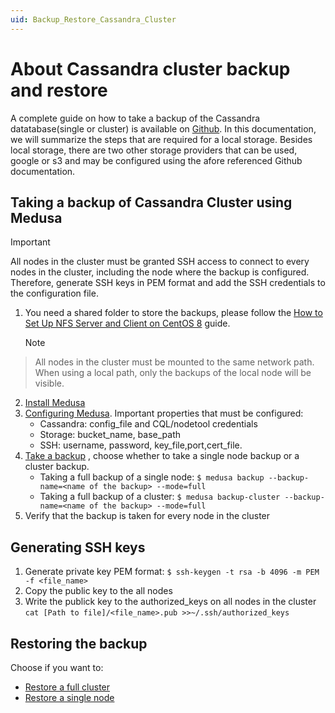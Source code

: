 ```yaml
---
uid: Backup_Restore_Cassandra_Cluster
---
```

# About Cassandra cluster backup and restore

A complete guide on how to take a backup of the Cassandra datatabase(single or cluster) is available on [Github](https://github.com/thelastpickle/cassandra-medusa/tree/master/docs). In this documentation, we will summarize the steps that are required for a local storage. Besides local storage, there are two other storage providers that can be used, google or s3 and may be configured using the afore referenced Github documentation.

## Taking a backup of Cassandra Cluster using Medusa

> [!IMPORTANT]
> All nodes in the cluster must be granted SSH access to connect to every nodes in the cluster, including the node where the backup is configured. Therefore, generate SSH keys in PEM format and add the SSH credentials to the configuration file.


1. You need a shared folder to store the backups, please follow the [How to Set Up NFS Server and Client on CentOS 8](https://www.tecmint.com/install-nfs-server-on-centos-8/) guide.
    > [!NOTE]
> All nodes in the cluster must be mounted to the same network path. When using a local path, only the backups of the local node will be visible.
2. [Install Medusa](https://github.com/thelastpickle/cassandra-medusa/blob/master/docs/Installation.md)
3. [Configuring Medusa](https://github.com/thelastpickle/cassandra-medusa/blob/master/docs/Configuration.md).
     Important properties that must be configured:
     * Cassandra: config_file and CQL/nodetool credentials
     * Storage: bucket_name, base_path
     * SSH: username, password, key_file,port,cert_file. 
4. [Take a backup](https://github.com/thelastpickle/cassandra-medusa/blob/master/docs/Performing-backups.md) , choose whether to take a single node backup or a cluster backup. 
    - Taking a full backup of a single node: `$ medusa backup --backup-name=<name of the backup> --mode=full`</break>
    - Taking a full backup of a cluster: `$ medusa backup-cluster --backup-name=<name of the backup> --mode=full`</break>
5. Verify that the backup is taken for every node in the cluster


## Generating SSH keys
1.  Generate private key PEM format: `$ ssh-keygen -t rsa -b 4096 -m PEM -f <file_name>`
2. Copy the public key to the all nodes
3. Write the publick key to the authorized_keys on all nodes in the cluster `cat [Path to file]/<file_name>.pub >>~/.ssh/authorized_keys`

## Restoring the backup
Choose if you want to:
* [Restore a full cluster](https://github.com/thelastpickle/cassandra-medusa/blob/master/docs/Restoring-a-full-cluster.md)
* [Restore a single node](https://github.com/thelastpickle/cassandra-medusa/blob/master/docs/Restoring-a-single-node.md)
